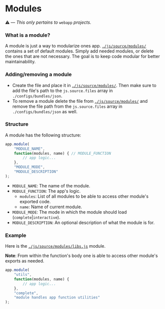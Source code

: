 # Modules

⚠ &mdash; _This only pertains to_ `webapp` _projects._

### What is a module?

A module is just a way to modularize ones app. [`./js/source/modules/`](/js/source/modules/) contains a set of default modules. Simply add needed modules, or delete the ones that are not necessary. The goal is to keep code modular for better maintainability. 

### Adding/removing a module

- Create the file and place it in [`./js/source/modules/`](/js/source/modules/). Then make sure to add the file's path to the `js.source.files` array in `./configs/bundles/json`.
- To remove a module delete the file from [`./js/source/modules/`](/js/source/modules/) and remove the file path from the `js.source.files` array in `./configs/bundles/json` as well.

### Structure

A module has the following structure:

```js
app.module(
	"MODULE_NAME",
	function(modules, name) { // MODULE_FUNCTION
		// app logic...
	},
	"MODULE_MODE",
	"MODULE_DESCRIPTION"
);
```

- `MODULE_NAME`: The name of the module.
- `MODULE_FUNCTION`: The app's logic.
	- `modules`: List of all modules to be able to access other module's exported code.
	- `name`: Name of current module.
- `MODULE_MODE`: The mode in which the module should load (`complete`|`interactive`).
- `MODULE_DESCRIPTION`: An optional description of what the module is for.

### Example

Here is the [`./js/source/modules/libs.js`](/js/source/modules/libs.js) module. 

**Note**: From within the function's body one is able to access other module's exports as needed.

```js
app.module(
	"utils",
	function(modules, name) {
		// app logic...
	},
	"complete",
	"module handles app function utilities"
);
```
